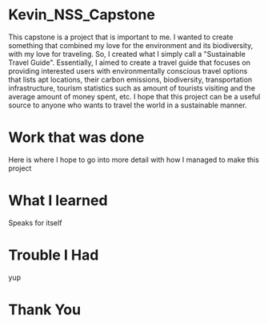 # Kevin_NSS_Capstone

This capstone is a project that is important to me. I wanted to create something that combined my love for the environment and its biodiversity, with my love for traveling. So, I created what I simply call a "Sustainable Travel Guide". Essentially, I aimed to create a travel guide that focuses on providing interested users with environmentally conscious travel options that lists apt locations, their carbon emissions, biodiversity, transportation infrastructure, tourism statistics such as amount of tourists visiting and the average amount of money spent, etc. I hope that this project can be a useful source to anyone who wants to travel the world in a sustainable manner. 

# Work that was done 

Here is where I hope to go into more detail with how I managed to make this project

# What I learned

Speaks for itself

# Trouble I Had

yup

# Thank You


